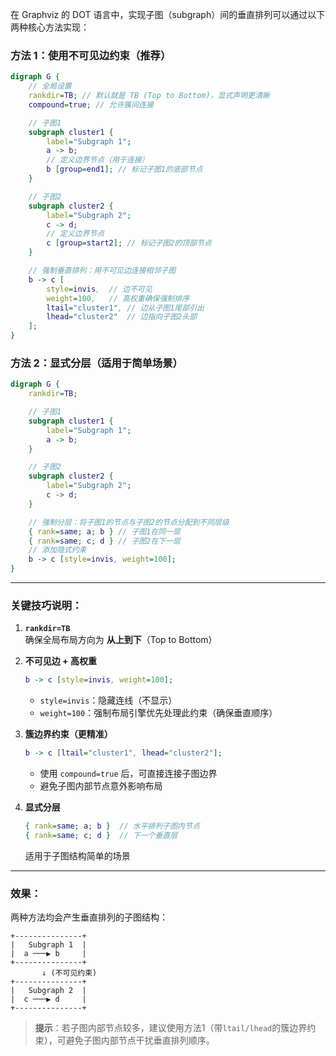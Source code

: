 在 Graphviz 的 DOT 语言中，实现子图（subgraph）间的垂直排列可以通过以下两种核心方法实现：

### 方法 1：使用不可见边约束（推荐）
```dot
digraph G {
    // 全局设置
    rankdir=TB; // 默认就是 TB (Top to Bottom)，显式声明更清晰
    compound=true; // 允许簇间连接

    // 子图1
    subgraph cluster1 {
        label="Subgraph 1";
        a -> b;
        // 定义边界节点（用于连接）
        b [group=end1]; // 标记子图1的底部节点
    }

    // 子图2
    subgraph cluster2 {
        label="Subgraph 2";
        c -> d;
        // 定义边界节点
        c [group=start2]; // 标记子图2的顶部节点
    }

    // 强制垂直排列：用不可见边连接相邻子图
    b -> c [
        style=invis,  // 边不可见
        weight=100,   // 高权重确保强制排序
        ltail="cluster1", // 边从子图1尾部引出
        lhead="cluster2"  // 边指向子图2头部
    ];
}
```

### 方法 2：显式分层（适用于简单场景）
```dot
digraph G {
    rankdir=TB;

    // 子图1
    subgraph cluster1 {
        label="Subgraph 1";
        a -> b;
    }

    // 子图2
    subgraph cluster2 {
        label="Subgraph 2";
        c -> d;
    }

    // 强制分层：将子图1的节点与子图2的节点分配到不同层级
    { rank=same; a; b } // 子图1在同一层
    { rank=same; c; d } // 子图2在下一层
    // 添加隐式约束
    b -> c [style=invis, weight=100];
}
```

---

### 关键技巧说明：
1. **`rankdir=TB`**  
   确保全局布局方向为 **从上到下**（Top to Bottom）

2. **不可见边 + 高权重**  
   ```dot
   b -> c [style=invis, weight=100];
   ```
   - `style=invis`：隐藏连线（不显示）
   - `weight=100`：强制布局引擎优先处理此约束（确保垂直顺序）

3. **簇边界约束（更精准）**  
   ```dot
   b -> c [ltail="cluster1", lhead="cluster2"];
   ```
   - 使用 `compound=true` 后，可直接连接子图边界
   - 避免子图内部节点意外影响布局

4. **显式分层**  
   ```dot
   { rank=same; a; b }  // 水平排列子图内节点
   { rank=same; c; d }  // 下一个垂直层
   ```
   适用于子图结构简单的场景

---

### 效果：
两种方法均会产生垂直排列的子图结构：
```
+---------------+
|   Subgraph 1  |
|  a ───▶ b     |
+---------------+
       ↓ (不可见约束)
+---------------+
|   Subgraph 2  |
|  c ───▶ d     |
+---------------+
```

> **提示**：若子图内部节点较多，建议使用方法1（带`ltail/lhead`的簇边界约束），可避免子图内部节点干扰垂直排列顺序。